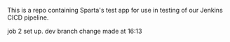 This is a repo containing Sparta's test app for use in testing of our Jenkins CICD pipeline.

job 2 set up. dev branch change made at 16:13
